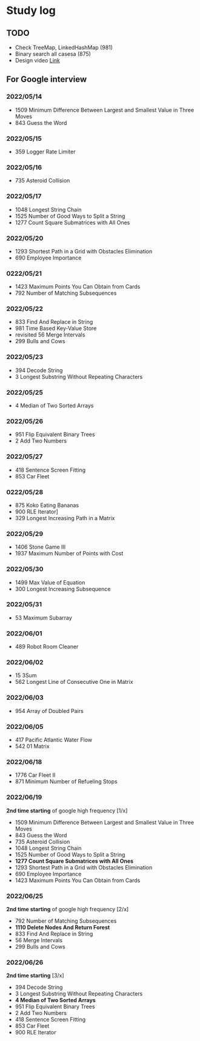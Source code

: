 # Study log

## TODO

- Check TreeMap, LinkedHashMap (981)
- Binary search all casesa (875)
- Design video [Link](https://m.youtube.com/watch?v=bUHFg8CZFws)

## For Google interview

### 2022/05/14

- 1509 Minimum Difference Between Largest and Smallest Value in Three Moves
- 843 Guess the Word

### 2022/05/15

- 359 Logger Rate Limiter
  
### 2022/05/16

- 735 Asteroid Collision

### 2022/05/17

- 1048 Longest String Chain
- 1525 Number of Good Ways to Split a String
- 1277 Count Square Submatrices with All Ones
  
### 2022/05/20

- 1293 Shortest Path in a Grid with Obstacles Elimination
- 690 Employee Importance

### 0222/05/21

- 1423 Maximum Points You Can Obtain from Cards
- 792 Number of Matching Subsequences

### 2022/05/22

- 833 Find And Replace in String
- 981 Time Based Key-Value Store
- revisited 56 Merge Intervals
- 299 Bulls and Cows

### 2022/05/23

- 394 Decode String
- 3 Longest Substring Without Repeating Characters

### 2022/05/25

- 4 Median of Two Sorted Arrays

### 2022/05/26

- 951 Flip Equivalent Binary Trees
- 2 Add Two Numbers

### 2022/05/27

- 418 Sentence Screen Fitting
- 853 Car Fleet

### 0222/05/28

- 875 Koko Eating Bananas
- 900 RLE Iterator]
- 329 Longest Increasing Path in a Matrix

### 2022/05/29

- 1406 Stone Game III
- 1937 Maximum Number of Points with Cost

### 2022/05/30

- 1499 Max Value of Equation
- 300 Longest Increasing Subsequence

### 2022/05/31

- 53 Maximum Subarray

### 2022/06/01

- 489 Robot Room Cleaner

### 2022/06/02

- 15 3Sum
- 562 Longest Line of Consecutive One in Matrix

### 2022/06/03

- 954 Array of Doubled Pairs

### 2022/06/05

- 417 Pacific Atlantic Water Flow
- 542 01 Matrix

### 2022/06/18

- 1776 Car Fleet II
- 871 Minimum Number of Refueling Stops

### 2022/06/19

**2nd time starting** of google high frequency [1/x]

- 1509 Minimum Difference Between Largest and Smallest Value in Three Moves
- 843 Guess the Word
- 735 Asteroid Collision
- 1048 Longest String Chain
- 1525 Number of Good Ways to Split a String
- **1277 Count Square Submatrices with All Ones**
- 1293 Shortest Path in a Grid with Obstacles Elimination
- 690 Employee Importance 
- 1423 Maximum Points You Can Obtain from Cards

### 2022/06/25

**2nd time starting** of google high frequency [2/x]

- 792 Number of Matching Subsequences
- **1110 Delete Nodes And Return Forest**
- 833 Find And Replace in String
- 56 Merge Intervals
- 299 Bulls and Cows

### 2022/06/26

**2nd time starting** [3/x]

- 394 Decode String
- 3 Longest Substring Without Repeating Characters
- **4 Median of Two Sorted Arrays**
- 951 Flip Equivalent Binary Trees
- 2 Add Two Numbers
- 418 Sentence Screen Fitting
- 853 Car Fleet
- 900 RLE Iterator
